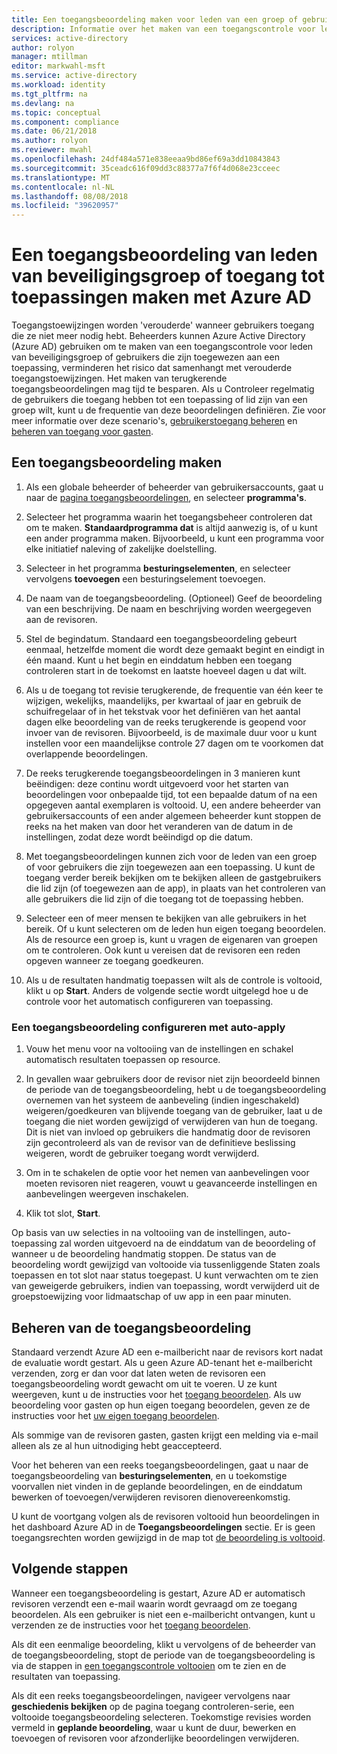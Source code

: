 ```yaml
---
title: Een toegangsbeoordeling maken voor leden van een groep of gebruikers met toegang tot een toepassing met Azure AD | Microsoft Docs
description: Informatie over het maken van een toegangscontrole voor leden van een groep of gebruikers met toegang tot een toepassing.
services: active-directory
author: rolyon
manager: mtillman
editor: markwahl-msft
ms.service: active-directory
ms.workload: identity
ms.tgt_pltfrm: na
ms.devlang: na
ms.topic: conceptual
ms.component: compliance
ms.date: 06/21/2018
ms.author: rolyon
ms.reviewer: mwahl
ms.openlocfilehash: 24df484a571e838eeaa9bd86ef69a3dd10843843
ms.sourcegitcommit: 35ceadc616f09dd3c88377a7f6f4d068e23cceec
ms.translationtype: MT
ms.contentlocale: nl-NL
ms.lasthandoff: 08/08/2018
ms.locfileid: "39620957"
---
```

# <a name="create-an-access-review-of-group-members-or-application-access-with-azure-ad"></a>Een toegangsbeoordeling van leden van beveiligingsgroep of toegang tot toepassingen maken met Azure AD

Toegangstoewijzingen worden 'verouderde' wanneer gebruikers toegang die ze niet meer nodig hebt. Beheerders kunnen Azure Active Directory (Azure AD) gebruiken om te maken van een toegangscontrole voor leden van beveiligingsgroep of gebruikers die zijn toegewezen aan een toepassing, verminderen het risico dat samenhangt met verouderde toegangstoewijzingen. Het maken van terugkerende toegangsbeoordelingen mag tijd te besparen. Als u Controleer regelmatig de gebruikers die toegang hebben tot een toepassing of lid zijn van een groep wilt, kunt u de frequentie van deze beoordelingen definiëren. Zie voor meer informatie over deze scenario's, [gebruikerstoegang beheren](active-directory-azure-ad-controls-manage-user-access-with-access-reviews.md) en [beheren van toegang voor gasten](active-directory-azure-ad-controls-manage-guest-access-with-access-reviews.md). 

## <a name="create-an-access-review"></a>Een toegangsbeoordeling maken

1. Als een globale beheerder of beheerder van gebruikersaccounts, gaat u naar de [pagina toegangsbeoordelingen](https://portal.azure.com/#blade/Microsoft_AAD_ERM/DashboardBlade/), en selecteer **programma's**.

2. Selecteer het programma waarin het toegangsbeheer controleren dat om te maken. **Standaardprogramma dat** is altijd aanwezig is, of u kunt een ander programma maken. Bijvoorbeeld, u kunt een programma voor elke initiatief naleving of zakelijke doelstelling.

3. Selecteer in het programma **besturingselementen**, en selecteer vervolgens **toevoegen** een besturingselement toevoegen.

4. De naam van de toegangsbeoordeling. (Optioneel) Geef de beoordeling van een beschrijving. De naam en beschrijving worden weergegeven aan de revisoren.

5. Stel de begindatum. Standaard een toegangsbeoordeling gebeurt eenmaal, hetzelfde moment die wordt deze gemaakt begint en eindigt in één maand. Kunt u het begin en einddatum hebben een toegang controleren start in de toekomst en laatste hoeveel dagen u dat wilt.

6. Als u de toegang tot revisie terugkerende, de frequentie van één keer te wijzigen, wekelijks, maandelijks, per kwartaal of jaar en gebruik de schuifregelaar of in het tekstvak voor het definiëren van het aantal dagen elke beoordeling van de reeks terugkerende is geopend voor invoer van de revisoren. Bijvoorbeeld, is de maximale duur voor u kunt instellen voor een maandelijkse controle 27 dagen om te voorkomen dat overlappende beoordelingen. 

7.  De reeks terugkerende toegangsbeoordelingen in 3 manieren kunt beëindigen: deze continu wordt uitgevoerd voor het starten van beoordelingen voor onbepaalde tijd, tot een bepaalde datum of na een opgegeven aantal exemplaren is voltooid. U, een andere beheerder van gebruikersaccounts of een ander algemeen beheerder kunt stoppen de reeks na het maken van door het veranderen van de datum in de instellingen, zodat deze wordt beëindigd op die datum.

8. Met toegangsbeoordelingen kunnen zich voor de leden van een groep of voor gebruikers die zijn toegewezen aan een toepassing. U kunt de toegang verder bereik bekijken om te bekijken alleen de gastgebruikers die lid zijn (of toegewezen aan de app), in plaats van het controleren van alle gebruikers die lid zijn of die toegang tot de toepassing hebben.

9. Selecteer een of meer mensen te bekijken van alle gebruikers in het bereik. Of u kunt selecteren om de leden hun eigen toegang beoordelen. Als de resource een groep is, kunt u vragen de eigenaren van groepen om te controleren. Ook kunt u vereisen dat de revisoren een reden opgeven wanneer ze toegang goedkeuren.

10. Als u de resultaten handmatig toepassen wilt als de controle is voltooid, klikt u op **Start**.  Anders de volgende sectie wordt uitgelegd hoe u de controle voor het automatisch configureren van toepassing.

### <a name="configuring-an-access-review-with-auto-apply"></a>Een toegangsbeoordeling configureren met auto-apply

1.  Vouw het menu voor na voltooiing van de instellingen en schakel automatisch resultaten toepassen op resource. 

2.  In gevallen waar gebruikers door de revisor niet zijn beoordeeld binnen de periode van de toegangsbeoordeling, hebt u de toegangsbeoordeling overnemen van het systeem de aanbeveling (indien ingeschakeld) weigeren/goedkeuren van blijvende toegang van de gebruiker, laat u de toegang die niet worden gewijzigd of verwijderen van hun de toegang. Dit is niet van invloed op gebruikers die handmatig door de revisoren zijn gecontroleerd als van de revisor van de definitieve beslissing weigeren, wordt de gebruiker toegang wordt verwijderd.

3.  Om in te schakelen de optie voor het nemen van aanbevelingen voor moeten revisoren niet reageren, vouwt u geavanceerde instellingen en aanbevelingen weergeven inschakelen.
 
4.  Klik tot slot, **Start**.

Op basis van uw selecties in na voltooiing van de instellingen, auto-toepassing zal worden uitgevoerd na de einddatum van de beoordeling of wanneer u de beoordeling handmatig stoppen. De status van de beoordeling wordt gewijzigd van voltooide via tussenliggende Staten zoals toepassen en tot slot naar status toegepast. U kunt verwachten om te zien van geweigerde gebruikers, indien van toepassing, wordt verwijderd uit de groepstoewijzing voor lidmaatschap of uw app in een paar minuten.


## <a name="manage-the-access-review"></a>Beheren van de toegangsbeoordeling

Standaard verzendt Azure AD een e-mailbericht naar de revisors kort nadat de evaluatie wordt gestart. Als u geen Azure AD-tenant het e-mailbericht verzenden, zorg er dan voor dat laten weten de revisoren een toegangsbeoordeling wordt gewacht om uit te voeren. U ze kunt weergeven, kunt u de instructies voor het [toegang beoordelen](active-directory-azure-ad-controls-perform-access-review.md). Als uw beoordeling voor gasten op hun eigen toegang beoordelen, geven ze de instructies voor het [uw eigen toegang beoordelen](active-directory-azure-ad-controls-perform-access-review.md).

Als sommige van de revisoren gasten, gasten krijgt een melding via e-mail alleen als ze al hun uitnodiging hebt geaccepteerd.

Voor het beheren van een reeks toegangsbeoordelingen, gaat u naar de toegangsbeoordeling van **besturingselementen**, en u toekomstige voorvallen niet vinden in de geplande beoordelingen, en de einddatum bewerken of toevoegen/verwijderen revisoren dienovereenkomstig. 

U kunt de voortgang volgen als de revisoren voltooid hun beoordelingen in het dashboard Azure AD in de **Toegangsbeoordelingen** sectie. Er is geen toegangsrechten worden gewijzigd in de map tot [de beoordeling is voltooid](active-directory-azure-ad-controls-complete-access-review.md).

## <a name="next-steps"></a>Volgende stappen

Wanneer een toegangsbeoordeling is gestart, Azure AD er automatisch revisoren verzendt een e-mail waarin wordt gevraagd om ze toegang beoordelen. Als een gebruiker is niet een e-mailbericht ontvangen, kunt u verzenden ze de instructies voor het [toegang beoordelen](active-directory-azure-ad-controls-perform-access-review.md). 

Als dit een eenmalige beoordeling, klikt u vervolgens of de beheerder van de toegangsbeoordeling, stopt de periode van de toegangsbeoordeling is via de stappen in [een toegangscontrole voltooien](active-directory-azure-ad-controls-complete-access-review.md) om te zien en de resultaten van toepassing.  

Als dit een reeks toegangsbeoordelingen, navigeer vervolgens naar **geschiedenis bekijken** op de pagina toegang controleren-serie, een voltooide toegangsbeoordeling selecteren.  Toekomstige revisies worden vermeld in **geplande beoordeling**, waar u kunt de duur, bewerken en toevoegen of revisoren voor afzonderlijke beoordelingen verwijderen.
